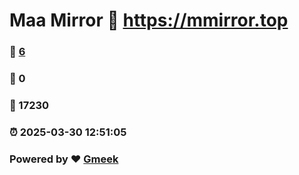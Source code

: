 # Maa Mirror :link: https://mmirror.top 
### :page_facing_up: [6](https://mmirror.top/tag.html) 
### :speech_balloon: 0 
### :hibiscus: 17230 
### :alarm_clock: 2025-03-30 12:51:05 
### Powered by :heart: [Gmeek](https://github.com/Meekdai/Gmeek)
